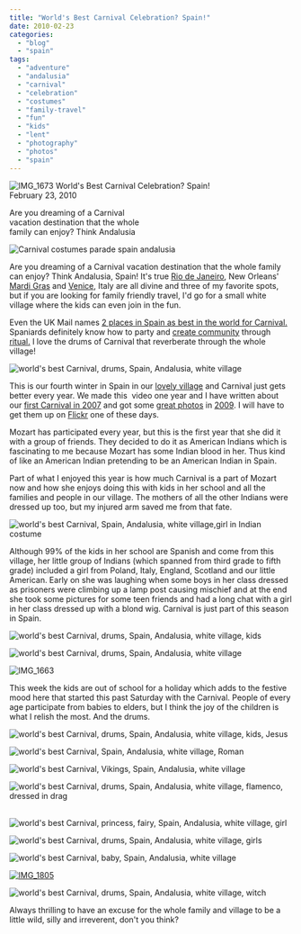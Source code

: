 ```yaml
---
title: "World's Best Carnival Celebration? Spain!"
date: 2010-02-23
categories: 
  - "blog"
  - "spain"
tags: 
  - "adventure"
  - "andalusia"
  - "carnival"
  - "celebration"
  - "costumes"
  - "family-travel"
  - "fun"
  - "kids"
  - "lent"
  - "photography"
  - "photos"
  - "spain"
---
```


 ![IMG_1673](https://pub-ac94b3f306b24c0dba4238943c97f2e1.r2.dev/6a00e5502a9507883301310f30d858970c.jpg) World's Best Carnival Celebration? Spain!  
February 23, 2010

Are you dreaming of a Carnival  
vacation destination that the whole  
family can enjoy? Think Andalusia

<!--more-->

![Carnival costumes parade spain andalusia](https://pub-ac94b3f306b24c0dba4238943c97f2e1.r2.dev/6a00e5502a9507883301310f30d8e0970c.jpg)  

Are you dreaming of a Carnival vacation destination that the whole family can enjoy? Think Andalusia, Spain! It's true [Rio de Janeiro](http://www.jaunted.com/state/Rio%20de%20Janeiro), New Orleans' [Mardi Gras](http://www.mardigras.com/) and [Venice](http://www.destination360.com/europe/italy/venice-carnevale), Italy are all divine and three of my favorite spots, but if you are looking for family friendly travel, I'd go for a small white village where the kids can even join in the fun.

Even the UK Mail names [2 places in Spain as best in the world for Carnival.](http://www.dailymail.co.uk/travel/article-1249964/Mardi-Gras-New-Orleans-Rio-Carnival-worlds-best-places-celebrate-Fat-Tuesday.html) Spaniards definitely know how to party and [create community](https://pub-ac94b3f306b24c0dba4238943c97f2e1.r2.dev/2007/02/most-magical-mu.html) through [ritual.](https://pub-ac94b3f306b24c0dba4238943c97f2e1.r2.dev/2009/04/spain-stunning-semana-santa-easter-procession-in-andalusia-white-village.html) I love the drums of Carnival that reverberate through the whole village!

![world's best Carnival, drums, Spain, Andalusia, white village](https://pub-ac94b3f306b24c0dba4238943c97f2e1.r2.dev/6a00e5502a950788330120a8ca046d970b.jpg)  

This is our fourth winter in Spain in our [lovely village](https://pub-ac94b3f306b24c0dba4238943c97f2e1.r2.dev/2006/11/our-village.html) and Carnival just gets better every year. We made this  video one year and I have written about our [first Carnival in 2007](https://pub-ac94b3f306b24c0dba4238943c97f2e1.r2.dev/2007/02/carnival-espana.html) and got some [great photos](http://twitpic.com/1saol) in [2009](http://twitpic.com/1saby). I will have to get them up on [Flickr](http://www.flickr.com/people/23989603@N07/) one of these days.

Mozart has participated every year, but this is the first year that she did it with a group of friends. They decided to do it as American Indians which is fascinating to me because Mozart has some Indian blood in her. Thus kind of like an American Indian pretending to be an American Indian in Spain.

Part of what I enjoyed this year is how much Carnival is a part of Mozart now and how she enjoys doing this with kids in her school and all the families and people in our village. The mothers of all the other Indians were dressed up too, but my injured arm saved me from that fate.

![world's best Carnival, Spain, Andalusia, white village,girl in Indian costume](https://pub-ac94b3f306b24c0dba4238943c97f2e1.r2.dev/6a00e5502a950788330120a8ca1353970b.jpg)  

Although 99% of the kids in her school are Spanish and come from this village, her little group of Indians (which spanned from third grade to fifth grade) included a girl from Poland, Italy, England, Scotland and our little American. Early on she was laughing when some boys in her class dressed as prisoners were climbing up a lamp post causing mischief and at the end she took some pictures for some teen friends and had a long chat with a girl in her class dressed up with a blond wig. Carnival is just part of this season in Spain.

![world's best Carnival, drums, Spain, Andalusia, white village, kids](https://pub-ac94b3f306b24c0dba4238943c97f2e1.r2.dev/6a00e5502a950788330120a8ca1d7b970b.jpg)  

![world's best Carnival, drums, Spain, Andalusia, white village](https://pub-ac94b3f306b24c0dba4238943c97f2e1.r2.dev/6a00e5502a9507883301310f30f444970c.jpg) 

![IMG_1663](https://pub-ac94b3f306b24c0dba4238943c97f2e1.r2.dev/6a00e5502a950788330120a8ca1ec9970b.jpg) 

This week the kids are out of school for a holiday which adds to the festive mood here that started this past Saturday with the Carnival. People of every age participate from babies to elders, but I think the joy of the children is what I relish the most. And the drums.

![world's best Carnival, drums, Spain, Andalusia, white village, kids, Jesus](https://pub-ac94b3f306b24c0dba4238943c97f2e1.r2.dev/6a00e5502a950788330120a8ca2355970b.jpg)

![world's best Carnival, Spain, Andalusia, white village, Roman](https://pub-ac94b3f306b24c0dba4238943c97f2e1.r2.dev/6a00e5502a950788330120a8ca25c6970b.jpg)  

  
![world's best Carnival, Vikings, Spain, Andalusia, white village](https://pub-ac94b3f306b24c0dba4238943c97f2e1.r2.dev/6a00e5502a950788330120a8ca2429970b.jpg)

![world's best Carnival, drums, Spain, Andalusia, white village, flamenco, dressed in drag](https://pub-ac94b3f306b24c0dba4238943c97f2e1.r2.dev/6a00e5502a950788330120a8ca27a0970b.jpg) 

![world's best Carnival, princess, fairy, Spain, Andalusia, white village, girl](https://pub-ac94b3f306b24c0dba4238943c97f2e1.r2.dev/6a00e5502a9507883301310f310de2970c.jpg)

![world's best Carnival, drums, Spain, Andalusia, white village, girls](https://pub-ac94b3f306b24c0dba4238943c97f2e1.r2.dev/6a00e5502a950788330120a8ca391a970b.jpg)  

![world's best Carnival, baby, Spain, Andalusia, white village](https://pub-ac94b3f306b24c0dba4238943c97f2e1.r2.dev/6a00e5502a9507883301310f311065970c.jpg) 

[![IMG_1805](https://pub-ac94b3f306b24c0dba4238943c97f2e1.r2.dev/6a00e5502a9507883301310f311708970c.jpg)](https://pub-ac94b3f306b24c0dba4238943c97f2e1.r2.dev/2025/09/6a00e5502a9507883301310f311708970c-150x150.jpg)  

![world's best Carnival, drums, Spain, Andalusia, white village, witch](https://pub-ac94b3f306b24c0dba4238943c97f2e1.r2.dev/6a00e5502a9507883301310f312f20970c.jpg)

Always thrilling to have an excuse for the whole family and village to be a little wild, silly and irreverent, don't you think?

